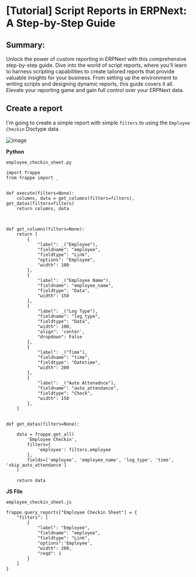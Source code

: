 # [Tutorial] Script Reports in ERPNext: A Step-by-Step Guide


## Summary:
Unlock the power of custom reporting in ERPNext with this comprehensive step-by-step guide. Dive into the world of script reports, where you'll learn to harness scripting capabilities to create tailored reports that provide valuable insights for your business. From setting up the environment to writing scripts and designing dynamic reports, this guide covers it all. Elevate your reporting game and gain full control over your ERPNext data.


## Create a report

I'm going to create a simple report with simple `filters` to using the `Employee Checkin` Doctype data.

![image](https://github.com/Antony-M1/erpnext-doc/assets/96291963/44c02645-a56f-4416-92a7-c0c7cc0c73ea)


**Python**

`employee_checkin_sheet.py`
```
import frappe
from frappe import _


def execute(filters=None):
	columns, data = get_columns(filters=filters), get_datas(filters=filters)
	return columns, data



def get_columns(filters=None):
    return [
  		{
			"label": _("Employee"),
        	"fieldname": "employee",
          	"fieldtype": "Link",
           	"options": "Employee",
           	"width": 100
        },
  		{
			"label": _("Employee Name"),
        	"fieldname": "employee_name",
          	"fieldtype": "Data",
           	"width": 150
        },
  		{
			"label": _("Log Type"),
        	"fieldname": "log_type",
          	"fieldtype": "Data",
           	"width": 100,
            "align": 'center',
            "dropdown": False
        },
  		{
			"label": _("Time"),
        	"fieldname": "time",
          	"fieldtype": "Datetime",
           	"width": 200
        },
  		{
			"label": _("Auto Attenadnce"),
        	"fieldname": "auto_attendance",
          	"fieldtype": "Check",
           	"width": 150
        },
	]


def get_datas(filters=None):
    
	data = frappe.get_all(
		'Employee Checkin',
		filters={
			'employee': filters.employee
		},
		fields=['employee', 'employee_name', 'log_type', 'time', 'skip_auto_attendance']
	)

	return data
```

**JS File**

`employee_checkin_sheet.js`
```
frappe.query_reports["Employee Checkin Sheet"] = {
	"filters": [
		{
			"label": "Employee",
        	"fieldname": "employee",
          	"fieldtype": "Link",
			"options":'Employee',
           	"width": 200,
			"reqd": 1
        }
	]
}
```
